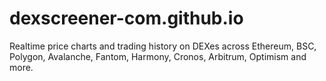 # dexscreener-com.github.io
Realtime price charts and trading history on DEXes across Ethereum, BSC, Polygon, Avalanche, Fantom, Harmony, Cronos, Arbitrum, Optimism and more.

